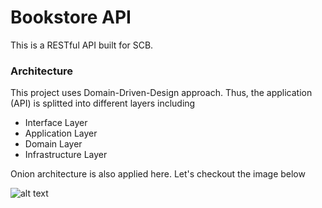 # Bookstore API
This is a RESTful API built for SCB.

### Architecture
This project uses Domain-Driven-Design approach. Thus, the application (API) is splitted into different layers including

- Interface Layer
- Application Layer
- Domain Layer
- Infrastructure Layer

Onion architecture is also applied here. Let's checkout the image below

![alt text](https://herbertograca.files.wordpress.com/2018/11/100-explicit-architecture-svg.png?w=1200)

